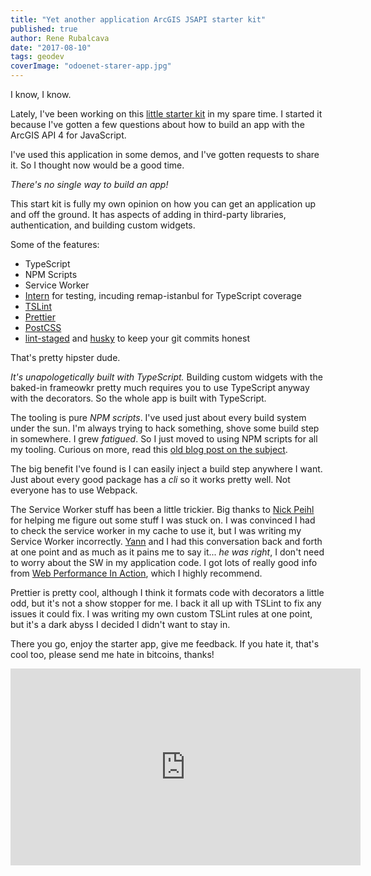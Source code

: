 ```yaml
---
title: "Yet another application ArcGIS JSAPI starter kit"
published: true
author: Rene Rubalcava
date: "2017-08-10"
tags: geodev
coverImage: "odoenet-starer-app.jpg"
---
```


I know, I know.

Lately, I've been working on this [little starter kit](https://github.com/odoe/esrijs4-ts-starter-kit) in my spare time. I started it because I've gotten a few questions about how to build an app with the ArcGIS API 4 for JavaScript.

I've used this application in some demos, and I've gotten requests to share it. So I thought now would be a good time.

_There's no single way to build an app!_

This start kit is fully my own opinion on how you can get an application up and off the ground. It has aspects of adding in third-party libraries, authentication, and building custom widgets.

Some of the features:

- TypeScript
- NPM Scripts
- Service Worker
- [Intern](https://theintern.github.io/) for testing, incuding remap-istanbul for TypeScript coverage
- [TSLint](https://palantir.github.io/tslint/)
- [Prettier](https://prettier.io/)
- [PostCSS](http://postcss.org/)
- [lint-staged](https://github.com/okonet/lint-staged) and [husky](https://github.com/typicode/husky) to keep your git commits honest

That's pretty hipster dude.

_It's unapologetically built with TypeScript._ Building custom widgets with the baked-in frameowkr pretty much requires you to use TypeScript anyway with the decorators. So the whole app is built with TypeScript.

The tooling is pure _NPM scripts_. I've used just about every build system under the sun. I'm always trying to hack something, shove some build step in somewhere. I grew _fatigued_. So I just moved to using NPM scripts for all my tooling. Curious on more, read this [old blog post on the subject](https://www.keithcirkel.co.uk/how-to-use-npm-as-a-build-tool/).

The big benefit I've found is I can easily inject a build step anywhere I want. Just about every good package has a _cli_ so it works pretty well. Not everyone has to use Webpack.

The Service Worker stuff has been a little trickier. Big thanks to [Nick Peihl](https://twitter.com/nickpeihl/status/888100836106051584) for helping me figure out some stuff I was stuck on. I was convinced I had to check the service worker in my cache to use it, but I was writing my Service Worker incorrectly. [Yann](https://twitter.com/yanncabon) and I had this conversation back and forth at one point and as much as it pains me to say it... _he was right_, I don't need to worry about the SW in my application code. I got lots of really good info from [Web Performance In Action](https://www.manning.com/books/web-performance-in-actiona_aid=rrubalcava), which I highly recommend.

Prettier is pretty cool, although I think it formats code with decorators a little odd, but it's not a show stopper for me. I back it all up with TSLint to fix any issues it could fix. I was writing my own custom TSLint rules at one point, but it's a dark abyss I decided I didn't want to stay in.

There you go, enjoy the starter app, give me feedback. If you hate it, that's cool too, please send me hate in bitcoins, thanks!

<iframe width="560" height="315" src="https://www.youtube.com/embed/crfDFM6BswA" frameborder="0" allowfullscreen></iframe>

